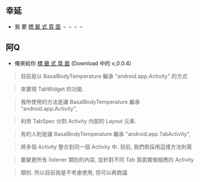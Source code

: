## 幸延 ##
  * 我 要 [標 籤 式 頁 面](TabLayout.md)` ~ ~ ~ ~`

## 阿Q ##
  * 俺來給你 [標 籤 式 頁 面](TabLayout.md) (Download 中的 v\_0.0.4)

> 目前是以 BasalBodyTemperature 繼承 "android.app.Activity" 的方式

> 來實現 TabWidget 的功能.

> 我所使用的方法是讓 BasalBodyTemperature 繼承 "android.app.Activity",

> 利用 TabSpec 分割 Activity 内部的 Layout 元素.

> 有的人則是讓 BasalBodyTemperature 繼承 "android.app.TabActivity",

> 將多個 Activity 整合到同一個 Activity 中. 目前, 我們若採用這樣方法則需

> 要變更所有 listener 類別的內容, 並針對不同 Tab 頁面實做相應的 Activity

> 類別. 所以目前我是不考慮使用, 但可以再商議.